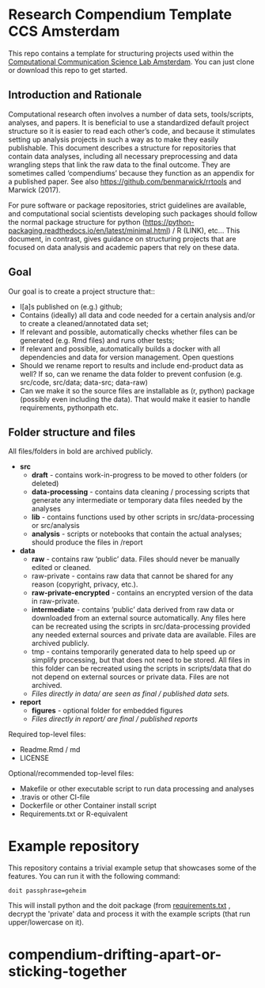 # Research Compendium Template CCS Amsterdam

This repo contains a template for structuring projects used within the [Computational Communication Science Lab Amsterdam](http://ccs.amsterdam/). You can just clone or download this repo to get started.

## Introduction and Rationale
Computational research often involves a number of data sets, tools/scripts, analyses, and papers. It is beneficial to use a standardized default project structure so it is easier to read each other’s code, and because it stimulates setting up analysis projects in such a way as to make they easily publishable. 
This document describes a structure for repositories that contain data analyses, including all necessary preprocessing and data wrangling steps that link the raw data to the final outcome. They are sometimes called ‘compendiums’ because they function as an appendix for a published paper. 
See also https://github.com/benmarwick/rrtools and Marwick (2017).

For pure software or package repositories, strict guidelines are available, and computational social scientists developing such packages should follow the normal package structure for python (https://python-packaging.readthedocs.io/en/latest/minimal.html) / R (LINK), etc... This document, in contrast, gives guidance on structuring projects that are focused on data analysis and academic papers that rely on these data.  

## Goal
Our goal is to create a project structure that::
- I[a]s published on (e.g.) github;
- Contains (ideally) all data and code needed for a certain analysis and/or to create a cleaned/annotated data set;
- If relevant and possible, automatically checks whether files can be generated (e.g. Rmd files) and runs other tests;
- If relevant and possible, automatically builds a docker with all dependencies and data for version management.
Open questions
- Should we rename report to results and include end-product data as well? If so, can we rename the data folder to prevent confusion (e.g. src/code, src/data; data-src; data-raw)
- Can we make it so the source files are installable as (r, python) package (possibly even including the data). That would make it easier to handle requirements, pythonpath etc.


## Folder structure and files

All files/folders in bold are archived publicly. 

- **src**
   + **draft** - contains work-in-progress to be moved to other folders (or deleted)
   + **data-processing** - contains data cleaning / processing scripts that generate any intermediate or temporary data files needed by the analyses
   + **lib** - contains functions used by other scripts in src/data-processing or src/analysis
   + **analysis** - scripts or notebooks that contain the actual analyses; should produce the files in /report
- **data**
   + **raw** - contains raw ‘public’ data. Files should never be manually edited or cleaned. 
   + raw-private - contains raw data that cannot be shared for any reason (copyright, privacy, etc.). 
   + **raw-private-encrypted** - contains an encrypted version of the data in raw-private. 
   + **intermediate** - contains ‘public’ data derived from raw data or downloaded from an external source automatically. Any files here can be recreated using the scripts in src/data-processing provided any needed external sources and private data are available. Files are archived publicly. 
   + tmp - contains temporarily generated data to help speed up or simplify processing, but that does not need to be stored. All files in this folder can be recreated using the scripts in scripts/data that do not depend on external sources or private data. Files are not archived. 
   + *Files directly in data/ are seen as final / published data sets.*
- **report**
   + **figures** - optional folder for embedded figures
   + *Files directly in report/ are final / published reports*


Required top-level files:
- Readme.Rmd / md
- LICENSE


Optional/recommended top-level files:

- Makefile or other executable script to run data processing and analyses
- .travis or other CI-file
- Dockerfile or other Container install script
- Requirements.txt or R-equivalent


# Example repository

This repository contains a trivial example setup that showcases some of the features. You can run it with the following command:

```{sh}
doit passphrase=geheim
```

This will install python and the doit package (from [requirements.txt](requirements.txt) , decrypt the 'private' data and process it with the example scripts (that run upper/lowercase on it). 
# compendium-drifting-apart-or-sticking-together
